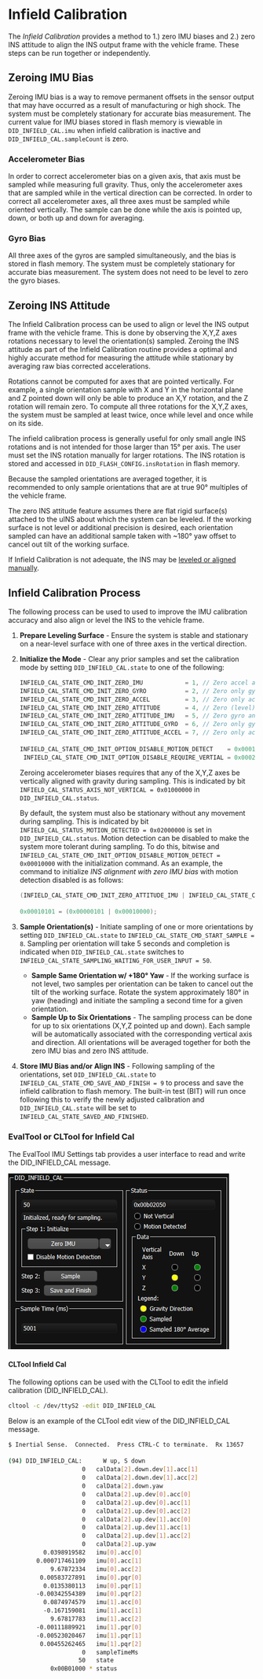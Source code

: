 # Infield Calibration

The *Infield Calibration* provides a method to 1.) zero IMU biases and 2.) zero INS attitude to align the INS output frame with the vehicle frame.  These steps can be run together or independently.

## Zeroing IMU Bias

Zeroing IMU bias is a way to remove permanent offsets in the sensor output that may have occurred as a result of manufacturing or high shock.  The system must be completely stationary for accurate bias measurement.  The current value for IMU biases stored in flash memory is viewable in `DID_INFIELD_CAL.imu` when infield calibration is inactive and `DID_INFIELD_CAL.sampleCount` is zero. 

### Accelerometer Bias

In order to correct accelerometer bias on a given axis, that axis must be sampled while measuring full gravity.  Thus, only the accelerometer axes that are sampled while in the vertical direction can be corrected.  In order to correct all accelerometer axes, all three axes must be sampled while oriented vertically.  The sample can be done while the axis is pointed up, down, or both up and down for averaging.   

### Gyro Bias

All three axes of the gyros are sampled simultaneously, and the bias is stored in flash memory.   The system must be completely stationary for accurate bias measurement.  The system does not need to be level to zero the gyro biases.

## Zeroing INS Attitude

The Infield Calibration process can be used to align or level the INS output frame with the vehicle frame.  This is done by observing the X,Y,Z axes rotations necessary to level the orientation(s) sampled.  Zeroing the INS attitude as part of the Infield Calibration routine provides a optimal and highly accurate method for measuring the attitude while stationary by averaging raw bias corrected accelerations.  

Rotations cannot be computed for axes that are pointed vertically.  For example, a single orientation sample with X and Y in the horizontal plane and Z pointed down will only be able to produce an X,Y rotation, and the Z rotation will remain zero.  To compute all three rotations for the X,Y,Z axes, the system must be sampled at least twice, once while level and once while on its side. 

The infield calibration process is generally useful for only small angle INS rotations and is not intended for those larger than 15° per axis.  The user must set the INS rotation manually for larger rotations.  The INS rotation is stored and accessed in `DID_FLASH_CONFIG.insRotation` in flash memory. 

Because the sampled orientations are averaged together, it is recommended to only sample orientations that are at true 90° multiples of the vehicle frame.  

The zero INS attitude feature assumes there are flat rigid surface(s) attached to the uINS about which the system can be leveled.  If the working surface is not level or additional precision is desired, each orientation sampled can have an additional sample taken with ~180° yaw offset to cancel out tilt of the working surface.   

If Infield Calibration is not adequate, the INS may be [leveled or aligned manually](../ins_configuration/#manually-aligning-the-ins-after-mounting).     

## Infield Calibration Process 

The following process can be used to used to improve the IMU calibration accuracy and also align or level the INS to the vehicle frame. 

1. **Prepare Leveling Surface** - Ensure the system is stable and stationary on a near-level surface with one of three axes in the vertical direction.  

2. **Initialize the Mode** - Clear any prior samples and set the calibration mode by setting `DID_INFIELD_CAL.state` to one of the following:   

   ```c++
   INFIELD_CAL_STATE_CMD_INIT_ZERO_IMU            = 1, // Zero accel and gyro biases.
   INFIELD_CAL_STATE_CMD_INIT_ZERO_GYRO           = 2, // Zero only gyro  biases.
   INFIELD_CAL_STATE_CMD_INIT_ZERO_ACCEL          = 3, // Zero only accel biases.
   INFIELD_CAL_STATE_CMD_INIT_ZERO_ATTITUDE       = 4, // Zero (level) INS attitude by adjusting INS rotation.
   INFIELD_CAL_STATE_CMD_INIT_ZERO_ATTITUDE_IMU   = 5, // Zero gyro and accel biases.  Zero (level) INS attitude by adjusting INS rotation. 
   INFIELD_CAL_STATE_CMD_INIT_ZERO_ATTITUDE_GYRO  = 6, // Zero only gyro  biases.  Zero (level) INS attitude by adjusting INS rotation. 
   INFIELD_CAL_STATE_CMD_INIT_ZERO_ATTITUDE_ACCEL = 7, // Zero only accel biases.  Zero (level) INS attitude by adjusting INS rotation.
   
   INFIELD_CAL_STATE_CMD_INIT_OPTION_DISABLE_MOTION_DETECT    = 0x00010000, // Bitwise AND this with the above init commands to disable motion detection during sampling (allow for more tolerant sampling).
    INFIELD_CAL_STATE_CMD_INIT_OPTION_DISABLE_REQUIRE_VERTIAL = 0x00020000, // Bitwise AND this with the above init commands to disable vertical alignment requirement for accelerometer bias calibration (allow for more tolerant sampling).
   ```

   Zeroing accelerometer biases requires that any of the X,Y,Z axes be vertically aligned with gravity during sampling.  This is indicated by bit `INFIELD_CAL_STATUS_AXIS_NOT_VERTICAL = 0x01000000` in `DID_INFIELD_CAL.status`.   

   By default, the system must also be stationary without any movement during sampling.  This is indicated by bit `INFIELD_CAL_STATUS_MOTION_DETECTED = 0x02000000` is set in `DID_INFIELD_CAL.status`.  Motion detection can be disabled to make the system more tolerant during sampling.  To do this, bitwise and `INFIELD_CAL_STATE_CMD_INIT_OPTION_DISABLE_MOTION_DETECT = 0x00010000` with the initialization command.  As an example, the command to initialize *INS alignment with zero IMU bias* with motion detection disabled is as follows:

   ```c++
   (INFIELD_CAL_STATE_CMD_INIT_ZERO_ATTITUDE_IMU | INFIELD_CAL_STATE_CMD_INIT_OPTION_DISABLE_MOTION_DETECT);
   
   0x00010101 = (0x00000101 | 0x00010000); 
   ```

3. **Sample Orientation(s)** - Initiate sampling of one or more orientations by setting `DID_INFIELD_CAL.state` to `INFIELD_CAL_STATE_CMD_START_SAMPLE = 8`.  Sampling per orientation will take 5 seconds and completion is indicated when `DID_INFIELD_CAL.state` switches to `INFIELD_CAL_STATE_SAMPLING_WAITING_FOR_USER_INPUT = 50`.  

   - **Sample Same Orientation w/ +180° Yaw** - If the working surface is not level, two samples per orientation can be taken to cancel out the tilt of the working surface.  Rotate the system approximately 180° in yaw (heading) and initiate the sampling a second time for a given orientation. 
   - **Sample Up to Six Orientations** - The sampling process can be done for up to six orientations (X,Y,Z pointed up and down).  Each sample will be automatically associated with the corresponding vertical axis and direction.  All orientations will be averaged together for both the zero IMU bias and zero INS attitude.

4. **Store IMU Bias and/or Align INS** - Following sampling of the orientations, set `DID_INFIELD_CAL.state` to `INFIELD_CAL_STATE_CMD_SAVE_AND_FINISH = 9` to process and save the infield calibration to flash memory.  The built-in test (BIT) will run once following this to verify the newly adjusted calibration and `DID_INFIELD_CAL.state` will be set to `INFIELD_CAL_STATE_SAVED_AND_FINISHED`.  

### EvalTool or CLTool for Infield Cal

The EvalTool IMU Settings tab provides a user interface to read and write the DID_INFIELD_CAL message.  

![](images/evaltool_infield_cal.png)

#### CLTool Infield Cal

The following options can be used with the CLTool to edit the infield calibration (DID_INFIELD_CAL).  

```bash
cltool -c /dev/ttyS2 -edit DID_INFIELD_CAL
```

Below is an example of the CLTool edit view of the DID_INFIELD_CAL message.

```bash
$ Inertial Sense.  Connected.  Press CTRL-C to terminate.  Rx 13657

(94) DID_INFIELD_CAL:      W up, S down
                     0   calData[2].down.dev[1].acc[1]
                     0   calData[2].down.dev[1].acc[2]
                     0   calData[2].down.yaw
                     0   calData[2].up.dev[0].acc[0]
                     0   calData[2].up.dev[0].acc[1]
                     0   calData[2].up.dev[0].acc[2]
                     0   calData[2].up.dev[1].acc[0]
                     0   calData[2].up.dev[1].acc[1]
                     0   calData[2].up.dev[1].acc[2]
                     0   calData[2].up.yaw
          0.0398919582   imu[0].acc[0]
        0.000717461109   imu[0].acc[1]
            9.67872334   imu[0].acc[2]
         0.00583727891   imu[0].pqr[0]
          0.0135380113   imu[0].pqr[1]
        -0.00342554389   imu[0].pqr[2]
          0.0874974579   imu[1].acc[0]
          -0.167159081   imu[1].acc[1]
            9.67817783   imu[1].acc[2]
        -0.00111889921   imu[1].pqr[0]
        -0.00523020467   imu[1].pqr[1]
         0.00455262465   imu[1].pqr[2]
                     0   sampleTimeMs
                    50   state
            0x00B01000 * status
```

